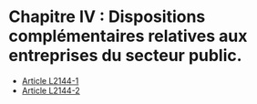 # Chapitre IV : Dispositions complémentaires relatives aux entreprises du secteur public.

* [Article L2144-1](./LEGIARTI000006901647.md)
* [Article L2144-2](./LEGIARTI000006901648.md)
